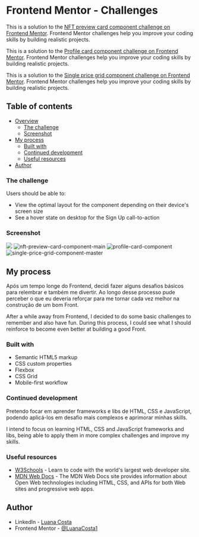 # Frontend Mentor - Challenges

This is a solution to the [NFT preview card component challenge on Frontend Mentor](https://www.frontendmentor.io/challenges/nft-preview-card-component-SbdUL_w0U). Frontend Mentor challenges help you improve your coding skills by building realistic projects. 

This is a solution to the [Profile card component challenge on Frontend Mentor](https://www.frontendmentor.io/challenges/profile-card-component-cfArpWshJ). Frontend Mentor challenges help you improve your coding skills by building realistic projects. 

This is a solution to the [Single price grid component challenge on Frontend Mentor](https://www.frontendmentor.io/challenges/single-price-grid-component-5ce41129d0ff452fec5abbbc). Frontend Mentor challenges help you improve your coding skills by building realistic projects. 

## Table of contents

- [Overview](#overview)
  - [The challenge](#the-challenge)
  - [Screenshot](#screenshot)
- [My process](#my-process)
  - [Built with](#built-with)
  - [Continued development](#continued-development)
  - [Useful resources](#useful-resources)
- [Author](#author)

### The challenge

Users should be able to:

- View the optimal layout for the component depending on their device's screen size
- See a hover state on desktop for the Sign Up call-to-action

### Screenshot

![](./screenshot.jpg)
![nft-preview-card-component-main](https://user-images.githubusercontent.com/67666536/148473992-ac2e1d18-e3c4-4d95-9e67-751887da3af2.png)
![profile-card-component](https://user-images.githubusercontent.com/67666536/148473986-83a2760a-0027-4c09-8bfa-9aacf7c368c6.png)
![single-price-grid-component-master](https://user-images.githubusercontent.com/67666536/148473989-13256976-b9be-4335-8e7a-08c5fd541101.png)



## My process

Após um tempo longe do Frontend, decidi fazer alguns desafios básicos para relembrar e também me divertir.
Ao longo desse processo pude perceber o que eu deveria reforçar para me tornar cada vez melhor na construção de um bom Front.

After a while away from Frontend, I decided to do some basic challenges to remember and also have fun.
During this process, I could see what I should reinforce to become even better at building a good Front.

### Built with

- Semantic HTML5 markup
- CSS custom properties
- Flexbox
- CSS Grid
- Mobile-first workflow

### Continued development

Pretendo focar em aprender frameworks e libs de HTML, CSS e JavaScript, podendo aplicá-los em desafio mais complexos e aprimorar minhas skills.

I intend to focus on learning HTML, CSS and JavaScript frameworks and libs, being able to apply them in more complex challenges and improve my skills.

### Useful resources

- [W3Schools](https://www.w3schools.com) - Learn to code with the world's largest web developer site.
- [MDN Web Docs](https://developer.mozilla.org/pt-BR/) - The MDN Web Docs site provides information about Open Web technologies including HTML, CSS, and APIs for both Web sites and progressive web apps.

## Author

- LinkedIn - [Luana Costa](https://www.linkedin.com/in/luana-costa-47b0061b0/)
- Frontend Mentor - [@LuanaCosta1](https://www.frontendmentor.io/profile/LuanaCosta1)


